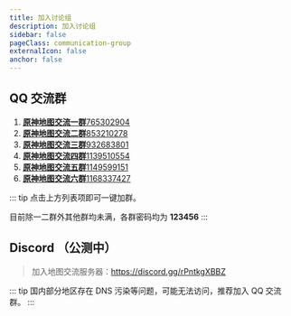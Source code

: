 ```yaml
---
title: 加入讨论组
description: 加入讨论组
sidebar: false
pageClass: communication-group
externalIcon: false
anchor: false
---
```


## <Icon icon="qq" /> QQ 交流群

1. [**原神地图交流一群**765302904](https://qm.qq.com/cgi-bin/qm/qr?k=p03N6ACWOqFW0WNhhUQSw2goET3L-Tkt&jump_from=webapi '点击加入原神地图交流一群')
2. [**原神地图交流二群**853210278](https://qm.qq.com/cgi-bin/qm/qr?k=XXQPSSokSPuv8xKcM-52HT7ufLsE4leo&jump_from=webapi '点击加入原神地图交流二群')
3. [**原神地图交流三群**932683801](https://qm.qq.com/cgi-bin/qm/qr?k=YgBbiFrBbXBH4eFzn_QEBA4jDGBgO4s8&jump_from=webapi '点击加入原神地图交流三群')
4. [**原神地图交流四群**1139510554](https://qm.qq.com/cgi-bin/qm/qr?k=oHCv-c0sRdA3mtPtQY1q6Tr3oNAJErn2&jump_from=webapi '点击加入原神地图交流四群')
5. [**原神地图交流五群**1149599151](https://qm.qq.com/cgi-bin/qm/qr?k=e8cH0Yz-DESYMSZgcUHVyzIXb80CovXc&jump_from=webapi '点击加入原神地图交流五群')
6. [**原神地图交流六群**1168337427](https://qm.qq.com/cgi-bin/qm/qr?k=-9GO5ByOM-6gpS9UmQhd2Tu_W8KACHln&jump_from=webapi '点击加入原神地图交流六群')

::: tip
点击上方列表项即可一键加群。

目前除一二群外其他群均未满，各群密码均为 **123456**
:::

## <Icon icon="discord" /> Discord （公测中）

> 加入地图交流服务器：<https://discord.gg/rPntkgXBBZ>

::: tip
国内部分地区存在 DNS 污染等问题，可能无法访问，推荐加入 QQ 交流群。
:::

<style lang="scss" scoped>

.communication-group{
  ol {
    display: inherit;
    li {
      cursor: pointer;
      display: inline-block;
      margin: 10px 0;
      width: 98%;
      font-size: 16px;
      border: 1px solid var(--c-border-dark);
      border-radius: 5px;
      transition: all .3s;
      text-align: right;
      a {
        display: inline-block;
        position: relative;
        width: 100%;
        height: 100%;
        opacity: .8;
        padding: 10px 20px;
        box-sizing: border-box;
        transition: all .3s;
        strong {
          position: absolute;
          left: 25px;
        }
        &:hover{
          opacity: 1;
          text-decoration:none!important;
        }
      }
      &:hover{
        transform: translate3d(0, -2px, 0);
        box-shadow: 0 2px 12px 0 rgb(0 0 0 / 10%);
      }
    }
  }
}
</style>
